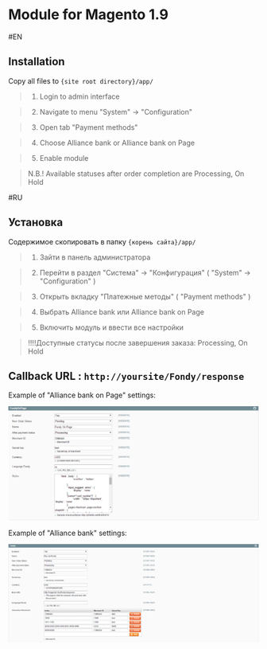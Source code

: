 Module for Magento 1.9
=====
#EN

Installation
----
Copy all files to `{site root directory}/app/`

>1. Login to admin interface

>2. Navigate to menu "System" -> "Configuration" 

>3. Open tab "Payment methods"

>4. Choose Alliance bank or Alliance bank on Page

>5. Enable module

>N.B.! Available statuses after order completion are Processing, On Hold 

#RU

Установка
----
Содержимое скопировать в папку `{корень сайта}/app/`

>1. Зайти в панель администратора

>2. Перейти в раздел "Система" -> "Конфигурация" ( "System" -> "Configuration" )

>3. Открыть вкладку "Платежные методы" ( "Payment methods" )

>4. Выбрать Alliance bank или Alliance bank on Page

>5. Включить модуль и ввести все настройки 

>!!!!Доступные статусы после завершения заказа: Processing, On Hold 


Callback URL : `http://yoursite/Fondy/response`
-----

Example of "Alliance bank on Page" settings:

[1]: https://raw.githubusercontent.com/cloudipsp/magento/master/magentof.png
![Скриншот][1]

Example of "Alliance bank" settings:

[2]: https://raw.githubusercontent.com/cloudipsp/magento/master/magentor.png
![Скриншот][2]
